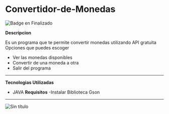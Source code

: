 # Convertidor-de-Monedas
![Badge en Finalizado](https://img.shields.io/badge/STATUS-EN%20FINALIZADO-green)

<b>Descripcion</b>

Es un programa que te permite convertir monedas utilizando API gratuita
Opciones que puedes escoger
- Ver las monedas disponibles
- Convertir de una moneda a otra
- Salir del programa
----------


<b>Tecnologias Utilizadas</b>
  - JAVA
<b>Requisitos</b>
-Instalar Biblioteca Gson
----------

![Sin título](https://github.com/user-attachments/assets/9d99ba68-9777-49fe-bd31-b9607652dfab)
